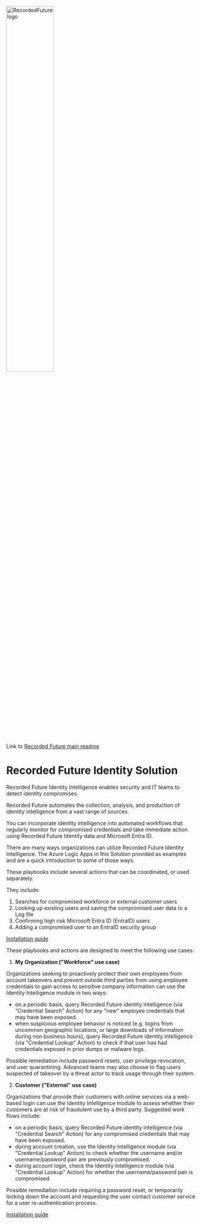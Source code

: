 
<img src="./Playbooks/images/logo.png" alt="RecordedFuture logo" width="50%"/>

Link to [Recorded Future main readme](https://github.com/Azure/Azure-Sentinel/blob/master/Solutions/Recorded%20Future/readme.md)
# Recorded Future Identity Solution 

Recorded Future Identity Intelligence enables security and IT teams to detect identity compromises. 

Recorded Future automates the collection, analysis, and production of identity intelligence from a vast range of sources. 

You can incorporate identity intelligence into automated workflows that regularly monitor for compromised credentials and take immediate action using Recorded Future Identity data and Microsoft Entra ID.

There are many ways organizations can utilize Recorded Future Identity Intelligence. The Azure Logic Apps in this Solution provided as examples and are a quick introduction to some of those ways. 

These playbooks include several actions that can be coordinated, or used separately. 

They include:

1. Searches for compromised workforce or external customer users
1. Looking up existing users and saving the compromised user data to a Log file
1. Confirming high risk Microsoft Entra ID (EntraID) users
1. Adding a compromised user to an EntraID security group

[Installation guide](Playbooks/readme.md)


These playbooks and actions are designed to meet the following use cases:

1. **My Organization ("Workforce" use case)** 

Organizations seeking to proactively protect their own employees from account takeovers and prevent outside third parties from using employee credentials to gain access to sensitive company information can use the Identity Intelligence module in two ways:
- on a periodic basis, query Recorded Future identity intelligence (via "Credential Search" Action) for any "new" employee credentials that may have been exposed.
- when suspicious employee behavior is noticed (e.g. logins from uncommon geographic locations, or large downloads of information during non business hours), query Recorded Future identity intelligence (via "Credential Lookup" Action) to check if that user has had credentials exposed in prior dumps or malware logs.

Possible remediation include password resets, user privilege revocation, and user quarantining.  Advanced teams may also choose to flag users suspected of takeover by a threat actor to track usage through their system.

 
2. **Customer ("External" use case)**

Organizations that provide their customers with online services via a web-based login can use the Identity Intelligence module to assess whether their customers are at risk of fraudulent use by a third party.  Suggested work flows include:
- on a periodic basis, query Recorded Future identity intelligence (via "Credential Search" Action) for any compromised credentials that may have been exposed. 
- during account creation, use the Identity Intelligence module (via "Credential Lookup" Action) to check whether the username and/or username/password pair are previously compromised.
- during account login, check the Identity Intelligence module (via "Credential Lookup" Action) for whether the username/password pair is compromised.

Possible remediation include requiring a password reset, or temporarily locking down the account and requesting the user contact customer service for a user re-authentication process.


 [Installation guide](Playbooks/readme.md)
